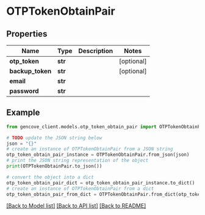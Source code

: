 # OTPTokenObtainPair


## Properties

Name | Type | Description | Notes
------------ | ------------- | ------------- | -------------
**otp_token** | **str** |  | [optional]
**backup_token** | **str** |  | [optional]
**email** | **str** |  |
**password** | **str** |  |

## Example

```python
from gencove_client.models.otp_token_obtain_pair import OTPTokenObtainPair

# TODO update the JSON string below
json = "{}"
# create an instance of OTPTokenObtainPair from a JSON string
otp_token_obtain_pair_instance = OTPTokenObtainPair.from_json(json)
# print the JSON string representation of the object
print(OTPTokenObtainPair.to_json())

# convert the object into a dict
otp_token_obtain_pair_dict = otp_token_obtain_pair_instance.to_dict()
# create an instance of OTPTokenObtainPair from a dict
otp_token_obtain_pair_from_dict = OTPTokenObtainPair.from_dict(otp_token_obtain_pair_dict)
```
[[Back to Model list]](../README.md#documentation-for-models) [[Back to API list]](../README.md#documentation-for-api-endpoints) [[Back to README]](../README.md)
